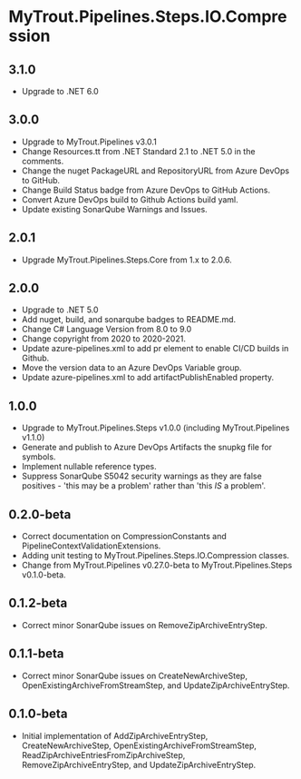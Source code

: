 # MyTrout.Pipelines.Steps.IO.Compression

## 3.1.0
- Upgrade to .NET 6.0

## 3.0.0
- Upgrade to MyTrout.Pipelines v3.0.1
- Change Resources.tt from .NET Standard 2.1 to .NET 5.0 in the comments.
- Change the nuget PackageURL and RepositoryURL from Azure DevOps to GitHub.
- Change Build Status badge from Azure DevOps to GitHub Actions.
- Convert Azure DevOps build to Github Actions build yaml.
- Update existing SonarQube Warnings and Issues.

## 2.0.1
- Upgrade MyTrout.Pipelines.Steps.Core from 1.x to 2.0.6.

## 2.0.0
- Upgrade to .NET 5.0
- Add nuget, build, and sonarqube badges to README.md.
- Change C# Language Version from 8.0 to 9.0
- Change copyright from 2020 to 2020-2021.
- Update azure-pipelines.xml to add pr element to enable CI/CD builds in Github.
- Move the version data to an Azure DevOps Variable group.
- Update azure-pipelines.xml to add artifactPublishEnabled property.

## 1.0.0
- Upgrade to MyTrout.Pipelines.Steps v1.0.0 (including MyTrout.Pipelines v1.1.0)
- Generate and publish to Azure DevOps Artifacts the snupkg file for symbols.
- Implement nullable reference types.
- Suppress SonarQube S5042 security warnings as they are false positives - 'this may be a problem' rather than 'this *IS* a problem'.

## 0.2.0-beta
- Correct documentation on CompressionConstants and PipelineContextValidationExtensions.
- Adding unit testing to MyTrout.Pipelines.Steps.IO.Compression classes.
- Change from MyTrout.Pipelines v0.27.0-beta to MyTrout.Pipelines.Steps v0.1.0-beta.

## 0.1.2-beta
- Correct minor SonarQube issues on RemoveZipArchiveEntryStep.

## 0.1.1-beta
- Correct minor SonarQube issues on CreateNewArchiveStep, OpenExistingArchiveFromStreamStep, and UpdateZipArchiveEntryStep.

## 0.1.0-beta
- Initial implementation of AddZipArchiveEntryStep, CreateNewArchiveStep, OpenExistingArchiveFromStreamStep, ReadZipArchiveEntriesFromZipArchiveStep, RemoveZipArchiveEntryStep, and UpdateZipArchiveEntryStep.